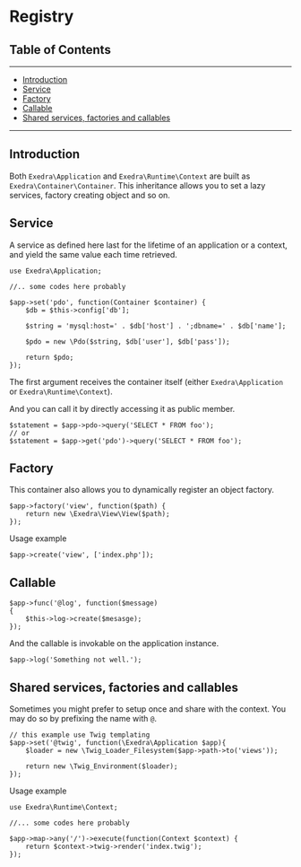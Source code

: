 # Registry
## Table of Contents
---
- [Introduction](#introduction)
- [Service](#service)
- [Factory](#factory)
- [Callable](#callable)
- [Shared services, factories and callables](#shared-services,-factories-and-callables)

---

## Introduction
Both `Exedra\Application` and `Exedra\Runtime\Context` are built as `Exedra\Container\Container`. This inheritance allows you to set a lazy services, factory creating object and so on.

## Service

A service as defined here last for the lifetime of an application or a context, and yield the same value each time retrieved.
```
use Exedra\Application;

//.. some codes here probably

$app->set('pdo', function(Container $container) {
    $db = $this->config['db'];
    
    $string = 'mysql:host=' . $db['host'] . ';dbname=' . $db['name'];
    
    $pdo = new \Pdo($string, $db['user'], $db['pass']);

    return $pdo;
});
```
The first argument receives the container itself (either `Exedra\Application` or `Exedra\Runtime\Context`).

And you can call it by directly accessing it as public member.
```
$statement = $app->pdo->query('SELECT * FROM foo');
// or
$statement = $app->get('pdo')->query('SELECT * FROM foo');
```

## Factory

This container also allows you to dynamically register an object factory.
```
$app->factory('view', function($path) {
    return new \Exedra\View\View($path);
});
```
Usage example
```
$app->create('view', ['index.php']);
```

## Callable
```
$app->func('@log', function($message)
{
	$this->log->create($mesasge);
});
```
And the callable is invokable on the application instance.
```
$app->log('Something not well.');
```

## Shared services, factories and callables
Sometimes you might prefer to setup once and share with the context. You may do so by prefixing the name 
with `@`.
```
// this example use Twig templating
$app->set('@twig', function(\Exedra\Application $app){
    $loader = new \Twig_Loader_Filesystem($app->path->to('views'));

    return new \Twig_Environment($loader);
});
```
Usage example
```
use Exedra\Runtime\Context;

//... some codes here probably

$app->map->any('/')->execute(function(Context $context) {
    return $context->twig->render('index.twig');
});
```